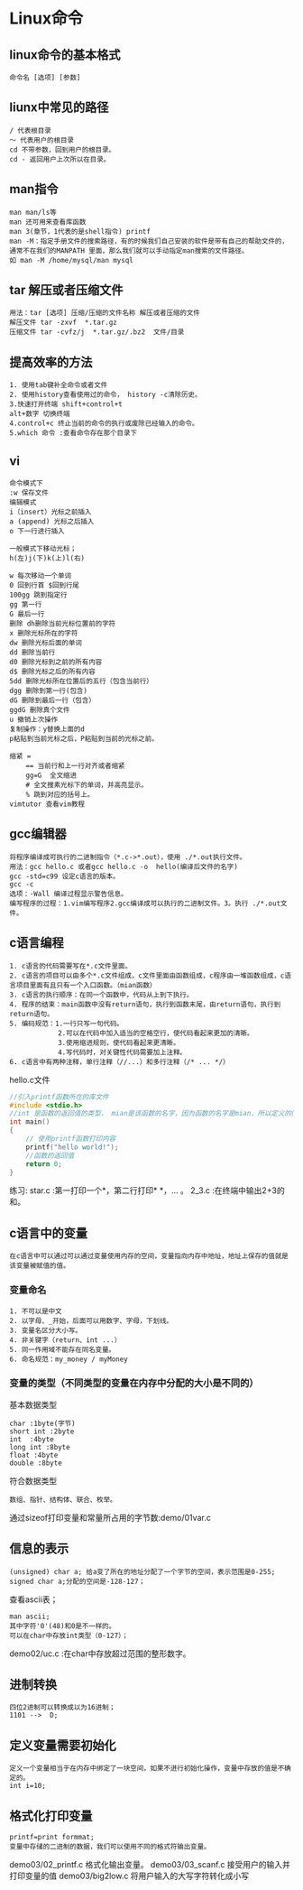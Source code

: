# Linux命令

## linux命令的基本格式

```text
命令名 [选项] [参数]
```

## liunx中常见的路径

```text
/ 代表根目录
～ 代表用户的根目录
cd 不带参数，回到用户的根目录。
cd - 返回用户上次所以在目录。
```

## man指令

```text
man man/ls等
man 还可用来查看库函数
man 3(章节，1代表的是shell指令) printf
man -M：指定手册文件的搜索路径，有的时候我们自己安装的软件是带有自己的帮助文件的，通常不在我们的MANPATH 里面，那么我们就可以手动指定man搜索的文件路径。
如 man -M /home/mysql/man mysql
```

## tar 解压或者压缩文件

```text
用法：tar [选项] 压缩/压缩的文件名称 解压或者压缩的文件
解压文件 tar -zxvf  *.tar.gz
压缩文件 tar -cvfz/j  *.tar.gz/.bz2  文件/目录
```

## 提高效率的方法

```text
1. 使用tab键补全命令或者文件
2. 使用history查看使用过的命令， history -c清除历史。
3.快速打开终端 shift+control+t
alt+数字 切换终端
4.control+c 终止当前的命令的执行或废除已经输入的命令。
5.which 命令 :查看命令存在那个目录下
```

## vi

```text
命令模式下
:w 保存文件
编辑模式
i（insert）光标之前插入
a (append) 光标之后插入
o 下一行进行插入

一般模式下移动光标；
h(左)j(下)k(上)l(右)

w 每次移动一个单词
0 回到行首 $回到行尾
100gg 跳到指定行
gg 第一行
G 最后一行
删除 dh删除当前光标位置前的字符
x 删除光标所在的字符
dw 删除光标后面的单词
dd 删除当前行
d0 删除光标到之前的所有内容
d$ 删除光标之后的所有内容
5dd 删除光标所在位置后的五行（包含当前行）
dgg 删除到第一行(包含)
dG 删除到最后一行（包含）
ggdG 删除真个文件
u 撤销上次操作
复制操作：y替换上面的d
p粘贴到当前光标之后，P粘贴到当前的光标之前。

缩紧 =
    == 当前行和上一行对齐或者缩紧
    gg=G  全文缩进
    # 全文搜素光标下的单词，并高亮显示。
    % 跳到对应的括号上。
vimtutor 查看vim教程
```

## gcc编辑器

```text
将程序编译成可执行的二进制指令（*.c->*.out），使用 ./*.out执行文件。
用法：gcc hello.c 或者gcc hello.c -o  hello(编译后文件的名字)
gcc -std=c99 设定c语言的版本。
gcc -c
选项：-Wall 编译过程显示警告信息。
编写程序的过程：1.vim编写程序2.gcc编译成可以执行的二进制文件。3。执行 ./*.out文件。
```

## c语言编程

```text
1. c语言的代码需要写在*.c文件里面。
2. c语言的项目可以由多个*.c文件组成，c文件里面由函数组成，c程序由一堆函数组成，c语言项目里面有且只有一个入口函数。（mian函数）
3. c语言的执行顺序：在同一个函数中，代码从上到下执行。
4. 程序的结束：main函数中没有return语句，执行到函数末尾，由return语句，执行到return语句。
5. 编码规范：1.一行只写一句代码。
            2.可以在代码中加入适当的空格空行，使代码看起来更加的清晰。
            3.使用缩进规则，使代码看起来更清晰。
            4.写代码时，对关键性代码需要加上注释。
6. c语言中有两种注释，单行注释（//...）和多行注释（/* ... */）
```

hello.c文件

```c
//引入printf函数所在的库文件
#include <stdio.h>
//int 是函数的返回值的类型， mian是该函数的名字，因为函数的名字是mian，所以定义的同时是一个入口函数。
int main()
{
    // 使用printf函数打印内容
    printf("hello world!");
    //函数的返回值
    return 0;
}
```

练习:
star.c :第一打印一个*，第二行打印* *，... 。
2_3.c :在终端中输出2+3的和。

## c语言中的变量

```text
在c语言中可以通过可以通过变量使用内存的空间，变量指向内存中地址，地址上保存的值就是该变量被赋值的值。
```

### 变量命名

```text
1. 不可以是中文
2. 以字母、_开始，后面可以用数字、字母，下划线。
3. 变量名区分大小写。
4. 非关键字（return、int ...）
5. 同一作用域不能存在同名变量。
6. 命名规范：my_money / myMoney
```

### 变量的类型（不同类型的变量在内存中分配的大小是不同的）

基本数据类型

```text
char :1byte(字节)
short int :2byte
int  :4byte
long int :8byte
float :4byte
double :8byte
```

符合数据类型

```text
数组、指针、结构体、联合、枚举。
```

通过sizeof打印变量和常量所占用的字节数:demo/01var.c

## 信息的表示

```text
(unsigned) char a; 给a变了所在的地址分配了一个字节的空间，表示范围是0-255;
signed char a;分配的空间是-128-127；
```
查看ascii表；

```text
man ascii;
其中字符'0'(48)和0是不一样的。
可以在char中存放int类型（0-127）；
```

demo02/uc.c  :在char中存放超过范围的整形数字。

## 进制转换

```text
四位2进制可以转换成以为16进制；
1101 -->  D;
```

## 定义变量需要初始化

```text
定义一个变量相当于在内存中绑定了一块空间，如果不进行初始化操作，变量中存放的值是不确定的。
int i=10;
```
##  格式化打印变量

```text
printf=print formmat;
变量中存储的二进制的数据，我们可以使用不同的格式符输出变量。
```

demo03/02_printf.c  格式化输出变量。
demo03/03_scanf.c   接受用户的输入并打印变量的值
demo03/big2low.c    将用户输入的大写字符转化成小写
